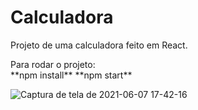 # Calculadora 


Projeto de uma calculadora feito em React. 

<p>
  Para rodar o projeto: <br />
  **npm install**
  **npm start**
</p>


![Captura de tela de 2021-06-07 17-42-16](https://user-images.githubusercontent.com/55569350/121086446-89d13b00-c7b9-11eb-9537-df22b81c1f8b.png)


